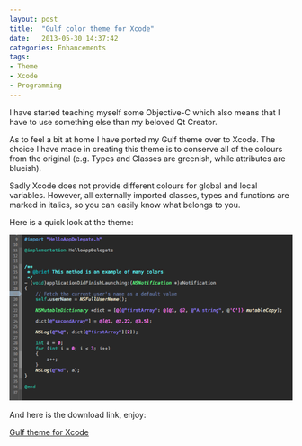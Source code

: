```yaml
---
layout: post
title:  "Gulf color theme for Xcode"
date:   2013-05-30 14:37:42
categories: Enhancements
tags:
- Theme
- Xcode
- Programming
---
```


I have started teaching myself some Objective-C which also means that I have to
use something else than my beloved Qt Creator.

As to feel a bit at home I have ported my Gulf theme over to Xcode. The choice
I have made in creating this theme is to conserve all of the colours from the
original (e.g. Types and Classes are greenish, while attributes are blueish).

Sadly Xcode does not provide different colours for global and local variables.
However, all externally imported classes, types and functions are marked in
italics, so you can easily know what belongs to you.

Here is a quick look at the theme:

![1]

And here is the download link, enjoy:

[Gulf theme for Xcode][2]

 [1]: /images/gulf-xcode.png "Gulf theme for Xcode"
 [2]: /files/downloads/gulf-theme-xcode.zip

